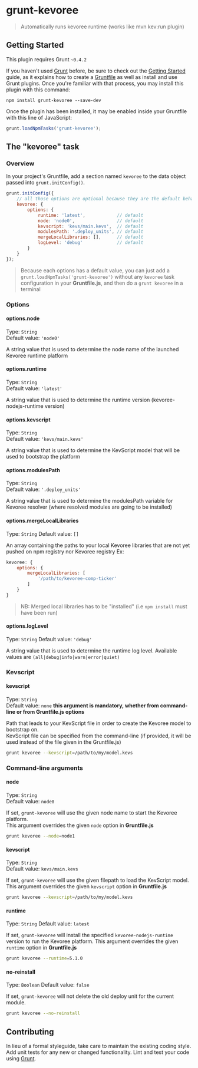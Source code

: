 # grunt-kevoree

> Automatically runs kevoree runtime (works like mvn kev:run plugin)

## Getting Started
This plugin requires Grunt `~0.4.2`

If you haven't used [Grunt](http://gruntjs.com/) before, be sure to check out the [Getting Started](http://gruntjs.com/getting-started) guide, as it explains how to create a [Gruntfile](http://gruntjs.com/sample-gruntfile) as well as install and use Grunt plugins. Once you're familiar with that process, you may install this plugin with this command:

```shell
npm install grunt-kevoree --save-dev
```

Once the plugin has been installed, it may be enabled inside your Gruntfile with this line of JavaScript:

```js
grunt.loadNpmTasks('grunt-kevoree');
```

## The "kevoree" task

### Overview
In your project's Gruntfile, add a section named `kevoree` to the data object passed into `grunt.initConfig()`.

```js
grunt.initConfig({
    // all those options are optional because they are the default behavior
    kevoree: {
        options: {
            runtime: 'latest',            // default
            node: 'node0',                // default
            kevscript: 'kevs/main.kevs',  // default
            modulesPath: '.deploy_units', // default
            mergeLocalLibraries: [],      // default
            logLevel: 'debug'             // default
        }
    }
});
```  

> Because each options has a default value, you can just add a `grunt.loadNpmTasks('grunt-kevoree')` without any `kevoree` task configuration in your **Gruntfile.js**, and then do a `grunt kevoree` in a terminal

### Options

#### options.node
Type: `String`  
Default value: `'node0'`

A string value that is used to determine the node name of the launched Kevoree runtime platform

#### options.runtime
Type: `String`  
Default value: `'latest'`

A string value that is used to determine the runtime version (kevoree-nodejs-runtime version)

#### options.kevscript
Type: `String`  
Default value: `'kevs/main.kevs'`

A string value that is used to determine the KevScript model that will be used to bootstrap the platform

#### options.modulesPath
Type: `String`  
Default value: `'.deploy_units'`

A string value that is used to determine the modulesPath variable for Kevoree resolver (where resolved modules are going to be installed)

#### options.mergeLocalLibraries
Type: `String`
Default value: `[]`

An array containing the paths to your local Kevoree libraries that are not yet pushed on npm registry nor Kevoree registry
Ex:

```js
kevoree: {
    options: {
        mergeLocalLibraries: [
            '/path/to/kevoree-comp-ticker'
        ]
    }
}
```

> NB: Merged local libraries has to be "installed" (i.e `npm install` must have been run)

#### options.logLevel
Type: `String`
Default value: `'debug'`

A string value that is used to determine the runtime log level.
Available values are `(all|debug|info|warn|error|quiet)`

### Kevscript

#### kevscript
Type: `String`  
Default value: `none`  **this argument is mandatory, whether from command-line or from Gruntfile.js options**

Path that leads to your KevScript file in order to create the Kevoree model to bootstrap on.  
KevScript file can be specified from the command-line (if provided, it will be used instead of the file given in the Gruntfile.js)  

```sh
grunt kevoree --kevscript=/path/to/my/model.kevs
```

### Command-line arguments
#### node
Type: `String`  
Default value: `node0`

If set, `grunt-kevoree` will use the given node name to start the Kevoree platform.  
This argument overrides the given `node` option in **Gruntfile.js**

```sh
grunt kevoree --node=node1
```

#### kevscript
Type: `String`  
Default value: `kevs/main.kevs`

If set, `grunt-kevoree` will use the given filepath to load the KevScript model.  
This argument overrides the given `kevscript` option in **Gruntfile.js**

```sh
grunt kevoree --kevscript=/path/to/my/model.kevs
```

#### runtime
Type: `String`
Default value: `latest`

If set, `grunt-kevoree` will install the specified `kevoree-nodejs-runtime` version to run the Kevoree platform.
  This argument overrides the given `runtime` option in **Gruntfile.js**

```sh
grunt kevoree --runtime=5.1.0
```

#### no-reinstall
Type: `Boolean`
Default value: `false`

If set, `grunt-kevoree` will not delete the old deploy unit for the current module.  

```sh
grunt kevoree --no-reinstall
```

## Contributing
In lieu of a formal styleguide, take care to maintain the existing coding style. Add unit tests for any new or changed functionality. Lint and test your code using [Grunt](http://gruntjs.com/).
